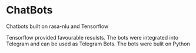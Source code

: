 # ChatBots

Chatbots built on rasa-nlu and Tensorflow

Tensorflow provided favourable resulsts. 
The bots were integrated into Telegram and can be used as Telegram Bots. 
The bots were bulit on Python
